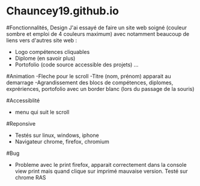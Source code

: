 # Chauncey19.github.io

#Fonctionnalités, Design
J'ai essayé de faire un site web soigné (couleur sombre et emploi de 4 couleurs maximum) avec notamment beaucoup de liens vers d'autres site web :

- Logo compétences cliquables
- Diplome (en savoir plus)
- Portofolio (code source accessible des projets)
...

#Animation
-Fleche pour le scroll
-Titre (nom, prénom) apparait au demarrage
-Agrandissement des blocs de compétences, diplomes, exprériences, portofolio avec un border blanc (lors du passage de la souris)

#Accessiblité
- menu qui suit le scroll

#Reponsive
- Testés sur linux, windows, iphone
- Navigateur chrome, firefox, chromium


#Bug
- Probleme avec le print firefox, apparait correctement dans la console view print mais quand clique sur imprimé mauvaise version. Testé sur chrome RAS





